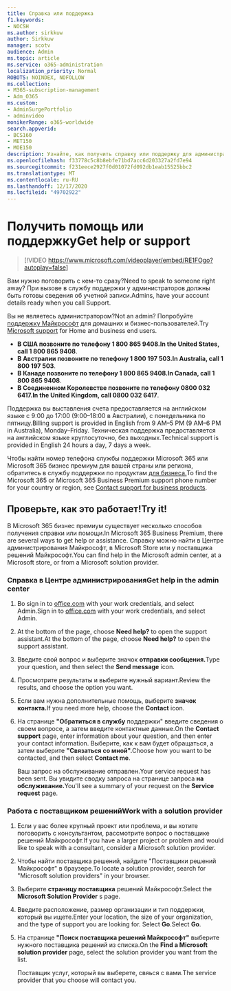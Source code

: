 ```yaml
---
title: Справка или поддержка
f1.keywords:
- NOCSH
ms.author: sirkkuw
author: Sirkkuw
manager: scotv
audience: Admin
ms.topic: article
ms.service: o365-administration
localization_priority: Normal
ROBOTS: NOINDEX, NOFOLLOW
ms.collection:
- M365-subscription-management
- Adm_O365
ms.custom:
- AdminSurgePortfolio
- adminvideo
monikerRange: o365-worldwide
search.appverid:
- BCS160
- MET150
- MOE150
description: Узнайте, как получить справку или поддержку для администраторов в Microsoft 365 бизнес премиум.
ms.openlocfilehash: f33778c5c8b8ebfe71bd7acc6d203327a2fd7e94
ms.sourcegitcommit: f231eece2927f0d01072fd092db1eab15525bbc2
ms.translationtype: MT
ms.contentlocale: ru-RU
ms.lasthandoff: 12/17/2020
ms.locfileid: "49702922"
---
```

# <a name="get-help-or-support"></a><span data-ttu-id="561e6-103">Получить помощь или поддержку</span><span class="sxs-lookup"><span data-stu-id="561e6-103">Get help or support</span></span>

> [!VIDEO https://www.microsoft.com/videoplayer/embed/RE1FOgo?autoplay=false]

<span data-ttu-id="561e6-104">Вам нужно поговорить с кем-то сразу?</span><span class="sxs-lookup"><span data-stu-id="561e6-104">Need to speak to someone right away?</span></span> <span data-ttu-id="561e6-105">При вызове в службу поддержки у администраторов должны быть готовы сведения об учетной записи.</span><span class="sxs-lookup"><span data-stu-id="561e6-105">Admins, have your account details ready when you call Support.</span></span>

<span data-ttu-id="561e6-106">Вы не являетесь администратором?</span><span class="sxs-lookup"><span data-stu-id="561e6-106">Not an admin?</span></span> <span data-ttu-id="561e6-107">Попробуйте [поддержку Майкрософт](https://go.microsoft.com/fwlink/?linkid=860695) для домашних и бизнес-пользователей.</span><span class="sxs-lookup"><span data-stu-id="561e6-107">Try [Microsoft support](https://go.microsoft.com/fwlink/?linkid=860695) for Home and business end users.</span></span>

- <span data-ttu-id="561e6-108">**В США позвоните по телефону 1 800 865 9408.**</span><span class="sxs-lookup"><span data-stu-id="561e6-108">**In the United States, call 1 800 865 9408**.</span></span>
- <span data-ttu-id="561e6-109">**В Австралии позвоните по телефону 1 800 197 503.**</span><span class="sxs-lookup"><span data-stu-id="561e6-109">**In Australia, call 1 800 197 503**.</span></span>
- <span data-ttu-id="561e6-110">**В Канаде позвоните по телефону 1 800 865 9408.**</span><span class="sxs-lookup"><span data-stu-id="561e6-110">**In Canada, call 1 800 865 9408**.</span></span>
- <span data-ttu-id="561e6-111">**В Соединенном Королевстве позвоните по телефону 0800 032 6417.**</span><span class="sxs-lookup"><span data-stu-id="561e6-111">**In the United Kingdom, call 0800 032 6417**.</span></span>

<span data-ttu-id="561e6-112">Поддержка вы выставления счета предоставляется на английском языке с 9:00 до 17:00 (9:00–18:00 в Австралии), с понедельника по пятницу.</span><span class="sxs-lookup"><span data-stu-id="561e6-112">Billing support is provided in English from 9 AM–5 PM (9 AM–6 PM in Australia), Monday–Friday.</span></span>
<span data-ttu-id="561e6-113">Техническая поддержка предоставляется на английском языке круглосуточно, без выходных.</span><span class="sxs-lookup"><span data-stu-id="561e6-113">Technical support is provided in English 24 hours a day, 7 days a week.</span></span>

<span data-ttu-id="561e6-114">Чтобы найти номер телефона службы поддержки Microsoft 365 или Microsoft 365 бизнес премиум для вашей страны или региона, обратитесь в службу поддержки по продуктам [для бизнеса.](https://support.microsoft.com/office/32a17ca7-6fa0-4870-8a8d-e25ba4ccfd4b)</span><span class="sxs-lookup"><span data-stu-id="561e6-114">To find the Microsoft 365 or Microsoft 365 Business Premium support phone number for your country or region, see [Contact support for business products](https://support.microsoft.com/office/32a17ca7-6fa0-4870-8a8d-e25ba4ccfd4b).</span></span>

## <a name="try-it"></a><span data-ttu-id="561e6-115">Проверьте, как это работает!</span><span class="sxs-lookup"><span data-stu-id="561e6-115">Try it!</span></span>

<span data-ttu-id="561e6-116">В Microsoft 365 бизнес премиум существует несколько способов получения справки или помощи.</span><span class="sxs-lookup"><span data-stu-id="561e6-116">In Microsoft 365 Business Premium, there are several ways to get help or assistance.</span></span> <span data-ttu-id="561e6-117">Справку можно найти в Центре администрирования Майкрософт, в Microsoft Store или у поставщика решений Майкрософт.</span><span class="sxs-lookup"><span data-stu-id="561e6-117">You can find help in the Microsoft admin center, at a Microsoft store, or from a Microsoft solution provider.</span></span>

### <a name="get-help-in-the-admin-center"></a><span data-ttu-id="561e6-118">Справка в Центре администрирования</span><span class="sxs-lookup"><span data-stu-id="561e6-118">Get help in the admin center</span></span>

1. <span data-ttu-id="561e6-119">Во sign in to [office.com](https://office.com) with your work credentials, and select Admin.</span><span class="sxs-lookup"><span data-stu-id="561e6-119">Sign in to [office.com](https://office.com) with your work credentials, and select Admin.</span></span>
1. <span data-ttu-id="561e6-120">At the bottom of the page, choose **Need help?** to open the support assistant.</span><span class="sxs-lookup"><span data-stu-id="561e6-120">At the bottom of the page, choose **Need help?** to open the support assistant.</span></span>
1. <span data-ttu-id="561e6-121">Введите свой вопрос и выберите значок **отправки сообщения.**</span><span class="sxs-lookup"><span data-stu-id="561e6-121">Type your question, and then select the **Send message** icon.</span></span>
1. <span data-ttu-id="561e6-122">Просмотрите результаты и выберите нужный вариант.</span><span class="sxs-lookup"><span data-stu-id="561e6-122">Review the results, and choose the option you want.</span></span>
1. <span data-ttu-id="561e6-123">Если вам нужна дополнительные помощь, выберите **значок контакта.**</span><span class="sxs-lookup"><span data-stu-id="561e6-123">If you need more help, choose the **Contact** icon.</span></span>
1. <span data-ttu-id="561e6-124">На странице **"Обратиться в службу** поддержки" введите сведения о своем вопросе, а затем введите контактные данные.</span><span class="sxs-lookup"><span data-stu-id="561e6-124">On the **Contact support** page, enter information about your question, and then enter your contact information.</span></span> <span data-ttu-id="561e6-125">Выберите, как к вам будет обращаться, а затем выберите **"Связаться со мной".**</span><span class="sxs-lookup"><span data-stu-id="561e6-125">Choose how you want to be contacted, and then select **Contact me**.</span></span>

    <span data-ttu-id="561e6-126">Ваш запрос на обслуживание отправлен.</span><span class="sxs-lookup"><span data-stu-id="561e6-126">Your service request has been sent.</span></span> <span data-ttu-id="561e6-127">Вы увидите сводку запроса на странице запроса **на обслуживание.**</span><span class="sxs-lookup"><span data-stu-id="561e6-127">You'll see a summary of your request on the **Service request** page.</span></span>

### <a name="work-with-a-solution-provider"></a><span data-ttu-id="561e6-128">Работа с поставщиком решений</span><span class="sxs-lookup"><span data-stu-id="561e6-128">Work with a solution provider</span></span>

1. <span data-ttu-id="561e6-129">Если у вас более крупный проект или проблема, и вы хотите поговорить с консультантом, рассмотрите вопрос о поставщике решений Майкрософт.</span><span class="sxs-lookup"><span data-stu-id="561e6-129">If you have a larger project or problem and would like to speak with a consultant, consider a Microsoft solution provider.</span></span>
1. <span data-ttu-id="561e6-130">Чтобы найти поставщика решений, найдите "Поставщики решений Майкрософт" в браузере.</span><span class="sxs-lookup"><span data-stu-id="561e6-130">To locate a solution provider, search for "Microsoft solution providers" in your browser.</span></span>
1. <span data-ttu-id="561e6-131">Выберите **страницу поставщика** решений Майкрософт.</span><span class="sxs-lookup"><span data-stu-id="561e6-131">Select the **Microsoft Solution Provider** s page.</span></span>
1. <span data-ttu-id="561e6-132">Введите расположение, размер организации и тип поддержки, который вы ищете.</span><span class="sxs-lookup"><span data-stu-id="561e6-132">Enter your location, the size of your organization, and the type of support you are looking for.</span></span> <span data-ttu-id="561e6-133">Select **Go**.</span><span class="sxs-lookup"><span data-stu-id="561e6-133">Select **Go**.</span></span>
1. <span data-ttu-id="561e6-134">На странице **"Поиск поставщика решений Майкрософт"** выберите нужного поставщика решений из списка.</span><span class="sxs-lookup"><span data-stu-id="561e6-134">On the **Find a Microsoft solution provider** page, select the solution provider you want from the list.</span></span>

    <span data-ttu-id="561e6-135">Поставщик услуг, который вы выберете, свяься с вами.</span><span class="sxs-lookup"><span data-stu-id="561e6-135">The service provider that you choose will contact you.</span></span>